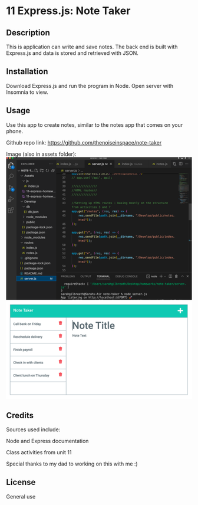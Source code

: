 # 11 Express.js: Note Taker

## Description

This is application can write and save notes. The back end is built with Express.js and data is stored and retrieved with JSON. 

## Installation 

Download Express.js and run the program in Node. Open server with Insomnia to view. 


## Usage

Use this app to create notes, similar to the notes app that comes on your phone.

Github repo link: https://github.com/thenoiseinspace/note-taker

Image (also in assets folder): 
<img src="./Assets/screenshot1.png">
<img src="./Assets/11-express-homework-demo-01.png">

## Credits

Sources used include: 

Node and Express documentation

Class activities from unit 11   

Special thanks to my dad to working on this with me :)

## License 

General use

